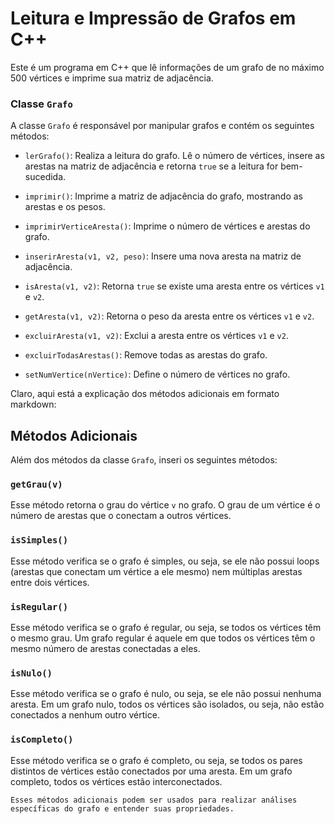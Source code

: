 # Leitura e Impressão de Grafos em C++

Este é um programa em C++ que lê informações de um grafo de no máximo 500 vértices e imprime sua matriz de adjacência.

### Classe `Grafo`

A classe `Grafo` é responsável por manipular grafos e contém os seguintes métodos:

-   `lerGrafo()`: Realiza a leitura do grafo. Lê o número de vértices, insere as arestas na matriz de adjacência e retorna `true` se a leitura for bem-sucedida.
-   `imprimir()`: Imprime a matriz de adjacência do grafo, mostrando as arestas e os pesos.
-   `imprimirVerticeAresta()`: Imprime o número de vértices e arestas do grafo.

-   `inserirAresta(v1, v2, peso)`: Insere uma nova aresta na matriz de adjacência.
-   `isAresta(v1, v2)`: Retorna `true` se existe uma aresta entre os vértices `v1` e `v2`.
-   `getAresta(v1, v2)`: Retorna o peso da aresta entre os vértices `v1` e `v2`.
-   `excluirAresta(v1, v2)`: Exclui a aresta entre os vértices `v1` e `v2`.
-   `excluirTodasArestas()`: Remove todas as arestas do grafo.
-   `setNumVertice(nVertice)`: Define o número de vértices no grafo.

Claro, aqui está a explicação dos métodos adicionais em formato markdown:

## Métodos Adicionais

Além dos métodos da classe `Grafo`, inseri os seguintes métodos:

### `getGrau(v)`

Esse método retorna o grau do vértice `v` no grafo. O grau de um vértice é o número de arestas que o conectam a outros vértices.

### `isSimples()`

Esse método verifica se o grafo é simples, ou seja, se ele não possui loops (arestas que conectam um vértice a ele mesmo) nem múltiplas arestas entre dois vértices.

### `isRegular()`

Esse método verifica se o grafo é regular, ou seja, se todos os vértices têm o mesmo grau. Um grafo regular é aquele em que todos os vértices têm o mesmo número de arestas conectadas a eles.

### `isNulo()`

Esse método verifica se o grafo é nulo, ou seja, se ele não possui nenhuma aresta. Em um grafo nulo, todos os vértices são isolados, ou seja, não estão conectados a nenhum outro vértice.

### `isCompleto()`

Esse método verifica se o grafo é completo, ou seja, se todos os pares distintos de vértices estão conectados por uma aresta. Em um grafo completo, todos os vértices estão interconectados.

```
Esses métodos adicionais podem ser usados para realizar análises específicas do grafo e entender suas propriedades.
```
